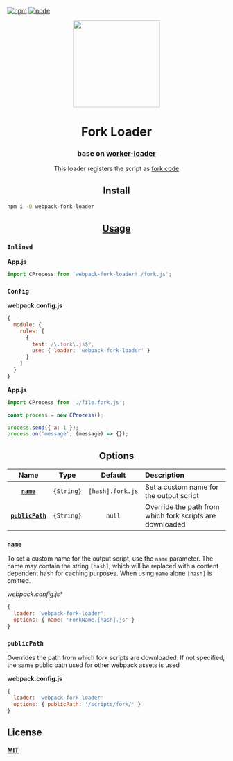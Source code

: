 [![npm][npm]][npm-url]
[![node][node]][node-url]

<div align="center">
  <a href="https://github.com/webpack/webpack">
    <img width="200" height="200" src="https://cdn.rawgit.com/webpack/media/e7485eb2/logo/icon.svg">
  </a>
  <h1>Fork Loader</h1>
  <h3>base on <a href="https://github.com/webpack-contrib/worker-loader">worker-loader</a></h3>
  <p>This loader registers the script as <a href="https://nodejs.org/dist/latest-v8.x/docs/api/child_process.html#child_process_child_process_fork_modulepath_args_options">fork code</a><p>
</div>


<h2 align="center">Install</h2>

```bash
npm i -D webpack-fork-loader
```

<h2 align="center"><a href="https://webpack.js.org/concepts/loaders">Usage</a></h2>

### `Inlined`

**App.js**
```js
import CProcess from 'webpack-fork-loader!./fork.js';
```

### `Config`

**webpack.config.js**
```js
{
  module: {
    rules: [
      {
        test: /\.fork\.js$/,
        use: { loader: 'webpack-fork-loader' }
      }
    ]
  }
}
```

**App.js**
```js
import CProcess from './file.fork.js';

const process = new CProcess();

process.send({ a: 1 });
process.on('message', (message) => {});
```

<h2 align="center">Options</h2>

|Name|Type|Default|Description|
|:--:|:--:|:-----:|:----------|
|[**`name`**](#name)|`{String}`|`[hash].fork.js`|Set a custom name for the output script| 
|[**`publicPath`**](#publicPath)|`{String}`|`null`|Override the path from which fork scripts are downloaded|

### `name`

To set a custom name for the output script, use the `name` parameter. The name may contain the string `[hash]`, which will be replaced with a content dependent hash for caching purposes. When using `name` alone `[hash]` is omitted.

*webpack.config.js**
```js
{
  loader: 'webpack-fork-loader',
  options: { name: 'ForkName.[hash].js' }
}
```

### `publicPath`

Overrides the path from which fork scripts are downloaded. If not specified, the same public path used for other
webpack assets is used

**webpack.config.js**
```js
{
  loader: 'webpack-fork-loader'
  options: { publicPath: '/scripts/fork/' }
}
```

## License

#### [MIT](./LICENSE)

[npm]: https://img.shields.io/npm/v/worker-loader.svg
[npm-url]: https://npmjs.com/package/node-loader-loader

[node]: https://img.shields.io/node/v/worker-loader.svg
[node-url]: https://nodejs.org
